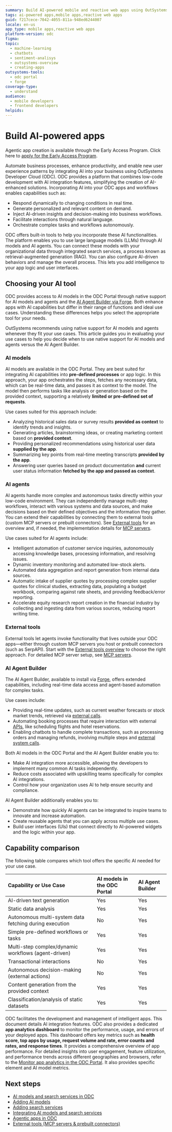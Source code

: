 ```yaml
---
summary: Build AI-powered mobile and reactive web apps using OutSystems Developer Cloud (ODC).
tags: ai-powered apps,mobile apps,reactive web apps
guid: f217cece-7042-4055-811a-948ed6244007
locale: en-us
app_type: mobile apps,reactive web apps
platform-version: odc
figma: 
topic:
  - machine-learning
  - chatbots
  - sentiment-analisys
  - outsystems-overview
  - creating-apps
outsystems-tools:
  - odc portal
  - forge
coverage-type:
  - understand
audience:
  - mobile developers
  - frontend developers
helpids: 
---
```


# Build AI-powered apps

<div class="info" markdown="1">

Agentic app creation is available through the Early Access Program. Click here to [apply for the Early Access Program](https://www.outsystems.com/low-code-platform/agentic-ai-workbench/eap-agent-workbench/). 

</div>

Automate business processes, enhance productivity, and enable new user experience patterns by integrating AI into your business using OutSystems Developer Cloud (ODC). ODC provides a platform that combines low-code development with AI integration features, simplifying the creation of AI-enhanced solutions. Incorporating AI into your ODC apps and workflows enables capabilities such as:

* Respond dynamically to changing conditions in real time.  
* Generate personalized and relevant content on demand.  
* Inject AI-driven insights and decision-making into business workflows.  
* Facilitate interactions through natural language.
* Orchestrate complex tasks and workflows autonomously.


ODC offers built-in tools to help you incorporate these AI functionalities. The platform enables you to use large language models (LLMs) through AI models and AI agents. You can connect these models with your organizational data through integrated search services, a process known as retrieval-augmented generation (RAG). You can also configure AI-driven behaviors and manage the overall process. This lets you add intelligence to your app logic and user interfaces.

## Choosing your AI tool

ODC provides access to AI models in the ODC Portal through native support for AI models and agents and the [AI Agent Builder via Forge](../use-ai/intro.md). Both enhance apps with AI capabilities but differ in their range of functions and ideal use cases. Understanding these differences helps you select the appropriate tool for your needs.

<div class="info" markdown="1">

OutSystems recommends using native support for AI models and agents whenever they fit your use cases. This article guides you in evaluating your use cases to help you decide when to use native support for AI models and agents versus the AI Agent Builder.

</div>

### AI models

AI models are available in the ODC Portal. They are best suited for integrating AI capabilities into **pre-defined processes** or app logic. In this approach, your app orchestrates the steps, fetches any necessary data, which can be real-time data, and passes it as context to the model. The model then performs tasks like analysis or generation based on the provided context, supporting a relatively **limited or pre-defined set of requests**.

Use cases suited for this approach include: 

* Analyzing historical sales data or survey results **provided as context** to identify trends and insights.
* Generating articles, brainstorming ideas, or creating marketing content based on **provided context**.  
* Providing personalized recommendations using historical user data **supplied by the app**.  
* Summarizing key points from real-time meeting transcripts **provided by the app**.  
* Answering user queries based on product documentation **and** current user status information **fetched by the app and passed as context**.

### AI agents 

AI agents handle more complex and autonomous tasks directly within your low-code environment. They can independently manage multi-step workflows, interact with various systems and data sources, and make decisions based on their defined objectives and the information they gather. You can extend their capabilities by connecting them to external tools (custom MCP servers or prebuilt connectors). See [External tools](tools/intro.md) for an overview and, if needed, the implementation details for [MCP servers](tools/mcp-connectors.md).

Use cases suited for AI agents include:

* Intelligent automation of customer service inquiries, autonomously accessing knowledge bases, processing information, and resolving issues.  
* Dynamic inventory monitoring and automated low-stock alerts.  
* Automated data aggregation and report generation from internal data sources.
* Automatic intake of supplier quotes by processing complex supplier quotes for clinical studies, extracting data, populating a budget workbook, comparing against rate sheets, and providing feedback/error reporting.  
* Accelerate equity research report creation in the financial industry by collecting and ingesting data from various sources, reducing report writing time.

### External tools

External tools let agents invoke functionality that lives outside your ODC apps—either through custom MCP servers you host or prebuilt connectors (such as SerpAPI). Start with the [External tools overview](tools/intro.md) to choose the right approach. For detailed MCP server setup, see [MCP servers](tools/mcp-connectors.md).

### AI Agent Builder

The AI Agent Builder, available to install via [Forge](https://www.outsystems.com/forge/list), offers extended capabilities, including real-time data access and agent-based automation for complex tasks.

Use cases include:

* Providing real-time updates, such as current weather forecasts or stock market trends, retrieved via [external calls](../../integration-with-systems/intro.md).  
* Automating booking processes that require interaction with external [APIs](../../integration-with-systems/consume_rest/intro.md), like scheduling flights and hotel reservations.
* Enabling chatbots to handle complete transactions, such as processing orders and managing refunds, involving multiple steps and [external system calls](../../integration-with-systems/intro.md).

Both AI models in the ODC Portal and the AI Agent Builder enable you to:

* Make AI integration more accessible, allowing the developers to implement many common AI tasks independently.
* Reduce costs associated with upskilling teams specifically for complex AI integrations.
* Control how your organization uses AI to help ensure security and compliance.

AI Agent Builder additionally enables you to:

* Demonstrate how quickly AI agents can be integrated to inspire teams to innovate and increase automation.
* Create reusable agents that you can apply across multiple use cases.
* Build user interfaces (Uls) that connect directly to AI-powered widgets and the logic within your app.

## Capability comparison

The following table compares which tool offers the specific AI needed for your use case.

| Capability or Use Case | AI models in the ODC Portal | AI Agent Builder |
| :---- | :---- | :---- |
| AI-driven text generation | Yes | Yes |
| Static data analysis | Yes | Yes |
| Autonomous multi-system data fetching during execution | No | Yes |
| Simple pre-defined workflows or tasks | Yes | Yes |
| Multi-step complex/dynamic workflows (agent-driven) | Yes | Yes |
| Transactional interactions | No | Yes |
| Autonomous decision-making (external actions) | No | Yes |
| Content generation from the provided context | Yes | Yes |
| Classification/analysis of static datasets | Yes | Yes |

ODC facilitates the development and management of intelligent apps. This document details AI integration features. ODC also provides a dedicated **app analytics dashboard** to monitor the performance, usage, and errors of your deployed apps. This dashboard offers key metrics such as **health score, top apps by usage, request volume and rate, error counts and rates, and response times**. It provides a comprehensive overview of app performance. For detailed insights into user engagement, feature utilization, and performance trends across different geographies and browsers, refer to the [Monitor app analytics in the ODC Portal](../../monitor-and-troubleshoot/app-health.md). It also provides specific element and AI model metrics.

## Next steps

* [AI models and search services in ODC](ai-models.md)
* [Adding AI models](add-ai-models.md)
* [Adding search services](add-ai-search-services.md)
* [Integrating AI models and search services](integrate-ai-models-logic-rag.md)
* [Agentic apps in ODC](agentic-apps.md)
* [External tools (MCP servers & prebuilt connectors)](tools/intro.md)
